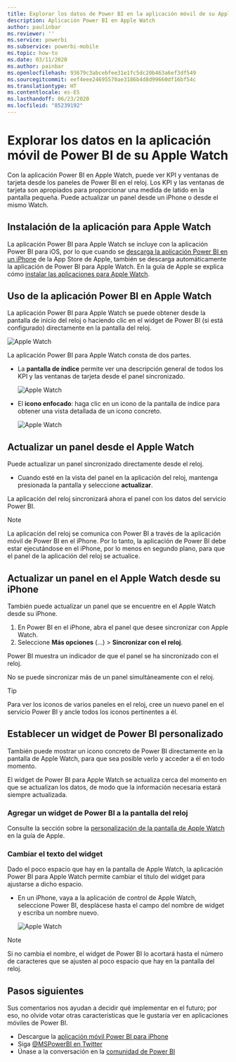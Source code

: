 ```yaml
---
title: Explorar los datos de Power BI en la aplicación móvil de su Apple Watch
description: Aplicación Power BI en Apple Watch
author: paulinbar
ms.reviewer: ''
ms.service: powerbi
ms.subservice: powerbi-mobile
ms.topic: how-to
ms.date: 03/11/2020
ms.author: painbar
ms.openlocfilehash: 93679c3abcebfee31e1fc5dc20b463a6ef3df549
ms.sourcegitcommit: eef4eee24695570ae3186b4d8d99660df16bf54c
ms.translationtype: HT
ms.contentlocale: es-ES
ms.lasthandoff: 06/23/2020
ms.locfileid: "85239192"
---
```

# <a name="explore-your-data-in-the-power-bi-mobile-app-on-your-apple-watch"></a>Explorar los datos en la aplicación móvil de Power BI de su Apple Watch
Con la aplicación Power BI en Apple Watch, puede ver KPI y ventanas de tarjeta desde los paneles de Power BI en el reloj. Los KPI y las ventanas de tarjeta son apropiados para proporcionar una medida de latido en la pantalla pequeña. Puede actualizar un panel desde un iPhone o desde el mismo Watch.

## <a name="install-the-apple-watch-app"></a>Instalación de la aplicación para Apple Watch
La aplicación Power BI para Apple Watch se incluye con la aplicación Power BI para iOS, por lo que cuando se [descarga la aplicación Power BI en un iPhone](https://go.microsoft.com/fwlink/?LinkId=522062 "Descarga de la aplicación de iPhone") de la App Store de Apple, también se descarga automáticamente la aplicación de Power BI para Apple Watch. En la guía de Apple se explica cómo [instalar las aplicaciones para Apple Watch](https://support.apple.com/HT204784).

## <a name="use-the-power-bi-app-on-the-apple-watch"></a>Uso de la aplicación Power BI en Apple Watch
La aplicación Power BI para Apple Watch se puede obtener desde la pantalla de inicio del reloj o haciendo clic en el widget de Power BI (si está configurado) directamente en la pantalla del reloj.

![Apple Watch](./media/mobile-apple-watch/pbi_aplwatch_complicatn240arrow.png)

La aplicación Power BI para Apple Watch consta de dos partes.

* La **pantalla de índice** permite ver una descripción general de todos los KPI y las ventanas de tarjeta desde el panel sincronizado.
  
  ![Apple Watch](./media/mobile-apple-watch/pbi_aplwatch_indexscreen240.png)
* El **icono enfocado**: haga clic en un icono de la pantalla de índice para obtener una vista detallada de un icono concreto.
  
  ![Apple Watch](./media/mobile-apple-watch/pbi_aplwatch_kpi.png)

## <a name="refresh-a-dashboard-from-your-apple-watch"></a>Actualizar un panel desde el Apple Watch
Puede actualizar un panel sincronizado directamente desde el reloj.

* Cuando esté en la vista del panel en la aplicación del reloj, mantenga presionada la pantalla y seleccione **actualizar**.

La aplicación del reloj sincronizará ahora el panel con los datos del servicio Power BI.

> [!NOTE]
> La aplicación del reloj se comunica con Power BI a través de la aplicación móvil de Power BI en el iPhone. Por lo tanto, la aplicación de Power BI debe estar ejecutándose en el iPhone, por lo menos en segundo plano, para que el panel de la aplicación del reloj se actualice.
> 
> 

## <a name="refresh-a-dashboard-on-your-apple-watch-from-your-iphone"></a>Actualizar un panel en el Apple Watch desde su iPhone
También puede actualizar un panel que se encuentre en el Apple Watch desde su iPhone.

1. En Power BI en el iPhone, abra el panel que desee sincronizar con Apple Watch. 
2. Seleccione **Más opciones** (...) > **Sincronizar con el reloj**.

Power BI muestra un indicador de que el panel se ha sincronizado con el reloj.

No se puede sincronizar más de un panel simultáneamente con el reloj.

> [!TIP]
> Para ver los iconos de varios paneles en el reloj, cree un nuevo panel en el servicio Power BI y ancle todos los iconos pertinentes a él.
> 
> 

## <a name="set-a-custom-power-bi-widget"></a>Establecer un widget de Power BI personalizado
También puede mostrar un icono concreto de Power BI directamente en la pantalla de Apple Watch, para que sea posible verlo y acceder a él en todo momento.

El widget de Power BI para Apple Watch se actualiza cerca del momento en que se actualizan los datos, de modo que la información necesaria estará siempre actualizada.

### <a name="add-a-power-bi-widget-to-your-watch-face"></a>Agregar un widget de Power BI a la pantalla del reloj
Consulte la sección sobre la [personalización de la pantalla de Apple Watch](https://support.apple.com/HT205536) en la guía de Apple.

### <a name="change-the-text-on-the-widget"></a>Cambiar el texto del widget
Dado el poco espacio que hay en la pantalla de Apple Watch, la aplicación Power BI para Apple Watch permite cambiar el título del widget para ajustarse a dicho espacio.

* En un iPhone, vaya a la aplicación de control de Apple Watch, seleccione Power BI, desplácese hasta el campo del nombre de widget y escriba un nombre nuevo.
  
  ![Apple Watch](./media/mobile-apple-watch/pbi_aplwatch_oniphone.png)

> [!NOTE]
> Si no cambia el nombre, el widget de Power BI lo acortará hasta el número de caracteres que se ajusten al poco espacio que hay en la pantalla del reloj. 
> 
> 

## <a name="next-steps"></a>Pasos siguientes
Sus comentarios nos ayudan a decidir qué implementar en el futuro; por eso, no olvide votar otras características que le gustaría ver en aplicaciones móviles de Power BI. 

* Descargue la [aplicación móvil Power BI para iPhone](https://go.microsoft.com/fwlink/?LinkId=522062)
* Siga [@MSPowerBI en Twitter](https://twitter.com/MSPowerBI)
* Únase a la conversación en la [comunidad de Power BI](https://community.powerbi.com/)

